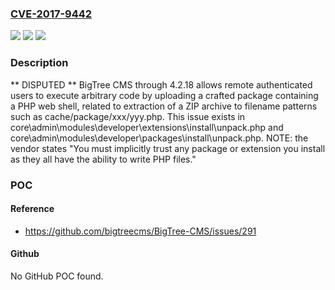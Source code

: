 ### [CVE-2017-9442](https://cve.mitre.org/cgi-bin/cvename.cgi?name=CVE-2017-9442)
![](https://img.shields.io/static/v1?label=Product&message=n%2Fa&color=blue)
![](https://img.shields.io/static/v1?label=Version&message=n%2Fa&color=blue)
![](https://img.shields.io/static/v1?label=Vulnerability&message=n%2Fa&color=brighgreen)

### Description

** DISPUTED ** BigTree CMS through 4.2.18 allows remote authenticated users to execute arbitrary code by uploading a crafted package containing a PHP web shell, related to extraction of a ZIP archive to filename patterns such as cache/package/xxx/yyy.php. This issue exists in core\admin\modules\developer\extensions\install\unpack.php and core\admin\modules\developer\packages\install\unpack.php. NOTE: the vendor states "You must implicitly trust any package or extension you install as they all have the ability to write PHP files."

### POC

#### Reference
- https://github.com/bigtreecms/BigTree-CMS/issues/291

#### Github
No GitHub POC found.

